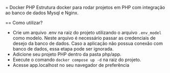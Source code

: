 = Docker PHP
Estrutura docker para rodar projetos em PHP com integração ao banco de dados Mysql e Nginx.

== Como utilizar?
- Crie um arquivo .env na raiz do projeto utilizando o arquivo `.env_model` como modelo. Neste arquivo é necessário passar as credenciais de desejo da banco de dados. Caso a aplicação não possua conexão com banco de dados, essa etapa pode ser ignorada.
- Adicione seu projeto PHP dentro da pasta php/app. 
- Execute o comando `docker compose up -d` na raiz do projeto.
- Acesse app.localhost no seu navegador de preferência
